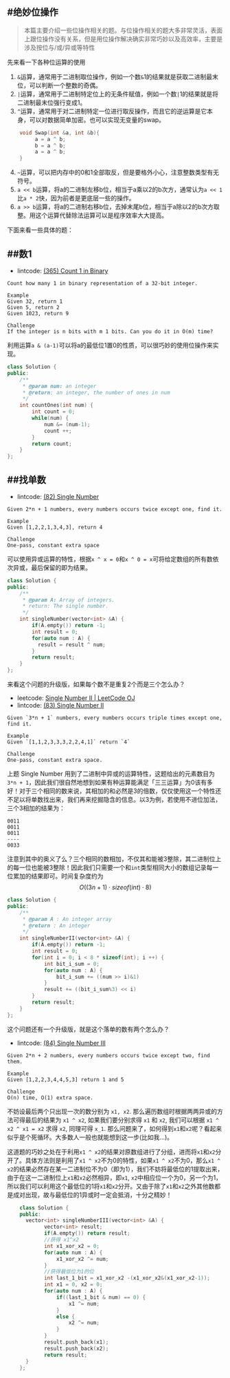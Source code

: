 #绝妙位操作
---
> 本篇主要介绍一些位操作相关的题。与位操作相关的题大多非常灵活，表面上跟位操作没有关系，但是用位操作解决确实非常巧妙以及高效率，主要是涉及按位与/或/异或等特性

先来看一下各种位运算的使用
1. `&`运算，通常用于二进制取位操作，例如一个数`&`1的结果就是获取二进制最末位，可以判断一个整数的奇偶。
2. `|`运算，通常用于二进制特定位上的无条件赋值，例如一个数`|`1的结果就是将二进制最末位强行变成1。
3. `^`运算，通常用于对二进制特定一位进行取反操作，而且它的逆运算是它本身，可以对数据简单加密。也可以实现无变量的swap。

  ```c++
      void Swap(int &a, int &b){
           a = a ^ b;
           b = a ^ b;
           a = a ^ b;
      }
  ```
4. `~`运算，可以把内存中的0和1全部取反，但是要格外小心，注意整数类型有无符号。
5. `a << b`运算，将a的二进制左移b位，相当于a乘以2的b次方，通常认为`a << 1`比`a * 2`快，因为前者是更底层一些的操作。
6. `a >> b`运算，将a的二进制右移b位，去掉末尾b位，相当于a除以2的b次方取整。用这个运算代替除法运算可以是程序效率大大提高。

下面来看一些具体的题：

##数1
---
- lintcode: [(365) Count 1 in Binary](http://www.lintcode.com/en/problem/count-1-in-binary/)

```
Count how many 1 in binary representation of a 32-bit integer.

Example
Given 32, return 1
Given 5, return 2
Given 1023, return 9

Challenge
If the integer is n bits with m 1 bits. Can you do it in O(m) time?
```
利用运算`a & (a-1)`可以将a的最低位1置0的性质，可以很巧妙的使用位操作来实现。

``` c++
class Solution {
public:
    /**
     * @param num: an integer
     * @return: an integer, the number of ones in num
     */
    int countOnes(int num) {
        int count = 0;
        while(num) {
            num &= (num-1);
            count ++;
        }
        return count;
    }
};
```

##找单数
---

- lintcode: [(82) Single Number](http://www.lintcode.com/en/problem/single-number/)

```
Given 2*n + 1 numbers, every numbers occurs twice except one, find it.

Example
Given [1,2,2,1,3,4,3], return 4

Challenge
One-pass, constant extra space
```
可以使用异或运算的特性，根据`x ^ x = 0`和`x ^ 0 = x`可将给定数组的所有数依次异或，最后保留的即为结果。

```c++
class Solution {
public:
	/**
	 * @param A: Array of integers.
	 * return: The single number.
	 */
    int singleNumber(vector<int> &A) {
        if(A.empty()) return -1;
        int result = 0;
        for(auto num : A) {
          result = result ^ num;
        }
        return result;
    }
};
```
来看这个问题的升级版，如果每个数不是重复2个而是三个怎么办？
- leetcode: [Single Number II | LeetCode OJ](https://leetcode.com/problems/single-number-ii/)
- lintcode: [(83) Single Number II](http://www.lintcode.com/en/problem/single-number-ii/)

```
Given `3*n + 1` numbers, every numbers occurs triple times except one, find it.

Example
Given `[1,1,2,3,3,3,2,2,4,1]` return `4`

Challenge
One-pass, constant extra space.
```
上题 Single Number 用到了二进制中异或的运算特性，这题给出的元素数目为`3*n + 1`，因此我们很自然地想到如果有种运算能满足「三三运算」为0该有多好！对于三个相同的数来说，其相加的和必然是3的倍数，仅仅使用这一个特性还不足以将单数找出来，我们再来挖掘隐含的信息。以3为例，若使用不进位加法，三个3相加的结果为：

```
0011
0011
0011
----
0033
```
注意到其中的奥义了么？三个相同的数相加，不仅其和能被3整除，其二进制位上的每一位也能被3整除！因此我们只需要一个和`int`类型相同大小的数组记录每一位累加的结果即可。时间复杂度约为 $$O((3n+1)\cdot sizeof(int) \cdot 8)$$ 

```c++
class Solution {
public:
	/**
	 * @param A : An integer array
	 * @return : An integer
	 */
    int singleNumberII(vector<int> &A) {
        if(A.empty()) return -1;
        int result = 0;
        for(int i = 0; i < 8 * sizeof(int); i ++) {
            int bit_i_sum = 0;
            for(auto num : A) {
                bit_i_sum += ((num >> i)&1)
            }
            result += ((bit_i_sum%3) << i)
        }
        return result;
    }
};
```
这个问题还有一个升级版，就是这个落单的数有两个怎么办？

- lintcode: [(84) Single Number III](http://www.lintcode.com/en/problem/single-number-iii/)

```
Given 2*n + 2 numbers, every numbers occurs twice except two, find them.

Example
Given [1,2,2,3,4,4,5,3] return 1 and 5

Challenge
O(n) time, O(1) extra space.
```
不妨设最后两个只出现一次的数分别为 `x1, x2`. 那么遍历数组时根据两两异或的方法可得最后的结果为 `x1 ^ x2`, 如果我们要分别求得 `x1` 和 `x2`, 我们可以根据 `x1 ^ x2 ^ x1 = x2` 求得 `x2`, 同理可得 `x_1`. 那么问题来了，如何得到`x1`和`x2`呢？看起来似乎是个死循环。大多数人一般也就能想到这一步(比如我...)。

这道题的巧妙之处在于利用`x1 ^ x2`的结果对原数组进行了分组，进而将`x1`和`x2`分开了。具体方法则是利用了`x1 ^ x2`不为0的特性，如果`x1 ^ x2`不为0，那么`x1 ^ x2`的结果必然存在某一二进制位不为0（即为1），我们不妨将最低位的1提取出来，由于在这一二进制位上`x1`和`x2`必然相异，即`x1`, `x2`中相应位一个为0，另一个为1，所以我们可以利用这个最低位的1将`x1`和`x2`分开。又由于除了`x1`和`x2`之外其他数都是成对出现，故与最低位的1异或时一定会抵消，十分之精妙！

```c++
    class Solution {
    public:
      vector<int> singleNumberIII(vector<int> &A) {
            vector<int> result;
            if(A.empty()) return result;
            //获得 x1^x2
            int x1_xor_x2 = 0;
            for(auto num : A) {
                x1_xor_x2 ^= num;
            }
            //获得最低位为1的位
            int last_1_bit = x1_xor_x2 -(x1_xor_x2&(x1_xor_x2-1));
            int x1 = 0, x2 = 0;
            for(auto num : A) {
                if((last_1_bit & num) == 0) {
                    x1 ^= num;
                } 
                else {
                    x2 ^= num;
                }
            }
            result.push_back(x1);
            result.push_back(x2);
            return result;
      }
    };
```

